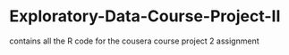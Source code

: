 # Exploratory-Data-Course-Project-II

contains all the R code for the cousera course project 2 assignment
